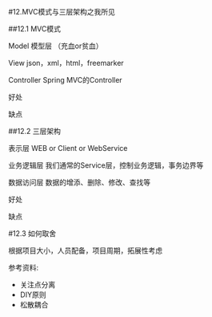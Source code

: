 #12.MVC模式与三层架构之我所见

##12.1 MVC模式

 Model 模型层  （充血or贫血）
 
 View json，xml，html，freemarker
 
 Controller Spring MVC的Controller

 好处
 
 缺点
 

##12.2 三层架构

 表示层 WEB or Client or WebService
 
 业务逻辑层 我们通常的Service层，控制业务逻辑，事务边界等
 
 数据访问层 数据的增添、删除、修改、查找等
 
 好处
 
 缺点
 

#12.3 如何取舍

 根据项目大小，人员配备，项目周期，拓展性考虑
 

参考资料:
 
 * 关注点分离
 * DIY原则
 * 松散耦合
